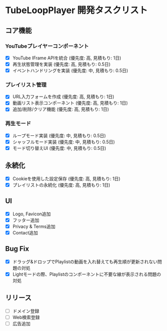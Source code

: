 # TubeLoopPlayer 開発タスクリスト

## コア機能

### YouTubeプレイヤーコンポーネント

- [x] YouTube IFrame APIを統合 (優先度: 高, 見積もり: 1日)
- [x] 再生状態管理を実装 (優先度: 高, 見積もり: 0.5日)
- [x] イベントハンドリングを実装 (優先度: 中, 見積もり: 0.5日)

### プレイリスト管理

- [x] URL入力フォームを作成 (優先度: 高, 見積もり: 1日)
- [x] 動画リスト表示コンポーネント (優先度: 高, 見積もり: 1日)
- [x] 追加/削除/クリア機能 (優先度: 高, 見積もり: 1日)

### 再生モード

- [x] ループモード実装 (優先度: 中, 見積もり: 0.5日)
- [x] シャッフルモード実装 (優先度: 中, 見積もり: 0.5日)
- [x] モード切り替えUI (優先度: 中, 見積もり: 0.5日)

## 永続化

- [x] Cookieを使用した設定保存 (優先度: 高, 見積もり: 1日)
- [x] プレイリストの永続化 (優先度: 高, 見積もり: 1日)

## UI

- [x] Logo, Favicon追加
- [x] フッター追加
- [x] Privacy & Terms追加
- [x] Contact追加

## Bug Fix

- [x] ドラッグ&ドロップでPlaylistの動画を入れ替えても再生順が更新されない問題の対処
- [x] Lightモードの際、Playlistのコンポーネントに不要な線が表示される問題の対処

## リリース

- [ ] ドメイン登録
- [ ] Web検索登録
- [ ] 広告追加

